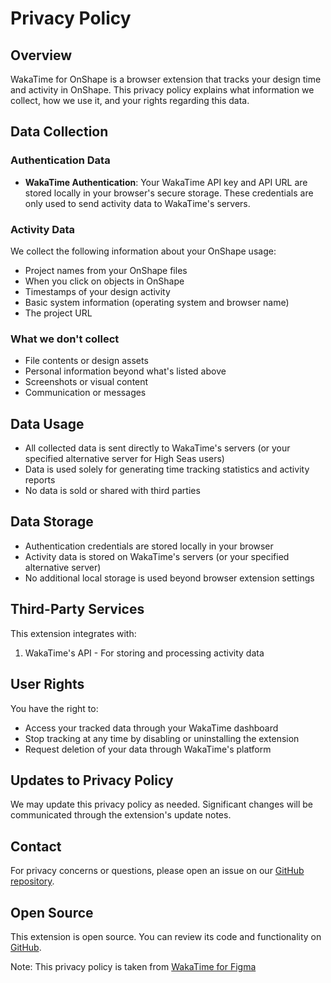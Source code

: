 # Privacy Policy

## Overview
WakaTime for OnShape is a browser extension that tracks your design time and activity in OnShape. This privacy policy explains what information we collect, how we use it, and your rights regarding this data.

## Data Collection

### Authentication Data
- **WakaTime Authentication**: Your WakaTime API key and API URL are stored locally in your browser's secure storage. These credentials are only used to send activity data to WakaTime's servers.

### Activity Data
We collect the following information about your OnShape usage:
- Project names from your OnShape files
- When you click on objects in OnShape
- Timestamps of your design activity
- Basic system information (operating system and browser name)
- The project URL

### What we don't collect
- File contents or design assets
- Personal information beyond what's listed above
- Screenshots or visual content
- Communication or messages

## Data Usage
- All collected data is sent directly to WakaTime's servers (or your specified alternative server for High Seas users)
- Data is used solely for generating time tracking statistics and activity reports
- No data is sold or shared with third parties

## Data Storage
- Authentication credentials are stored locally in your browser
- Activity data is stored on WakaTime's servers (or your specified alternative server)
- No additional local storage is used beyond browser extension settings

## Third-Party Services
This extension integrates with:
1. WakaTime's API - For storing and processing activity data

## User Rights
You have the right to:
- Access your tracked data through your WakaTime dashboard
- Stop tracking at any time by disabling or uninstalling the extension
- Request deletion of your data through WakaTime's platform

## Updates to Privacy Policy
We may update this privacy policy as needed. Significant changes will be communicated through the extension's update notes.

## Contact
For privacy concerns or questions, please open an issue on our [GitHub repository](https://github.com/JeffreyWangDev/onshape-wakatime/issues).

## Open Source
This extension is open source. You can review its code and functionality on [GitHub](https://github.com/JeffreyWangDev/onshape-wakatime).


Note: This privacy policy is taken from [WakaTime for Figma](https://github.com/SkyfallWasTaken/figma-wakatime/blob/main/PRIVACY_POLICY.md)